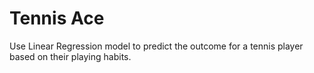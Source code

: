 # Tennis Ace
 Use Linear Regression model to predict the outcome for a tennis player based on their playing habits.


